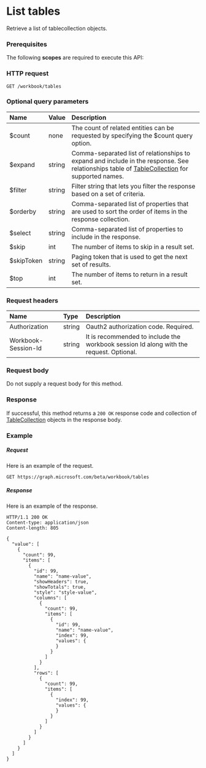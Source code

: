 # List tables

Retrieve a list of tablecollection objects.
### Prerequisites
The following **scopes** are required to execute this API: 
### HTTP request
<!-- { "blockType": "ignored" } -->
```http
GET /workbook/tables
```
### Optional query parameters
|Name|Value|Description|
|:---------------|:--------|:-------|
|$count|none|The count of related entities can be requested by specifying the $count query option.|
|$expand|string|Comma-separated list of relationships to expand and include in the response. See relationships table of [TableCollection](../resources/tablecollection.md) for supported names. |
|$filter|string|Filter string that lets you filter the response based on a set of criteria.|
|$orderby|string|Comma-separated list of properties that are used to sort the order of items in the response collection.|
|$select|string|Comma-separated list of properties to include in the response.|
|$skip|int|The number of items to skip in a result set.|
|$skipToken|string|Paging token that is used to get the next set of results.|
|$top|int|The number of items to return in a result set.|

### Request headers
| Name       | Type | Description|
|:-----------|:------|:----------|
| Authorization  |string | Oauth2 authorization code. Required.| 
| Workbook-Session-Id  |string |It is recommended to include the workbook session Id along with the request. Optional.|

### Request body
Do not supply a request body for this method.
### Response
If successful, this method returns a `200 OK` response code and collection of [TableCollection](../resources/tablecollection.md) objects in the response body.
### Example
##### Request
Here is an example of the request.
<!-- {
  "blockType": "request",
  "name": "get_tables"
}-->
```http
GET https://graph.microsoft.com/beta/workbook/tables
```
##### Response
Here is an example of the response.
<!-- {
  "blockType": "response",
  "truncated": false,
  "@odata.type": "microsoft.graph.tablecollection",
  "isCollection": true
} -->
```http
HTTP/1.1 200 OK
Content-type: application/json
Content-length: 805

{
  "value": [
    {
      "count": 99,
      "items": [
        {
          "id": 99,
          "name": "name-value",
          "showHeaders": true,
          "showTotals": true,
          "style": "style-value",
          "columns": [
            {
              "count": 99,
              "items": [
                {
                  "id": 99,
                  "name": "name-value",
                  "index": 99,
                  "values": {
                  }
                }
              ]
            }
          ],
          "rows": [
            {
              "count": 99,
              "items": [
                {
                  "index": 99,
                  "values": {
                  }
                }
              ]
            }
          ]
        }
      ]
    }
  ]
}
```

<!-- uuid: 8fcb5dbc-d5aa-4681-8e31-b001d5168d79
2015-10-25 14:57:30 UTC -->
<!-- {
  "type": "#page.annotation",
  "description": "List tables",
  "keywords": "",
  "section": "documentation",
  "tocPath": ""
}-->
